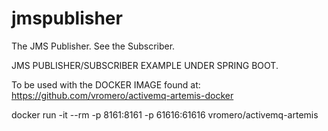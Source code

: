 # jmspublisher
The JMS Publisher. See the Subscriber.

JMS PUBLISHER/SUBSCRIBER EXAMPLE UNDER SPRING BOOT.

To be used with the DOCKER IMAGE found at: https://github.com/vromero/activemq-artemis-docker

docker run -it --rm -p 8161:8161  -p 61616:61616 vromero/activemq-artemis
